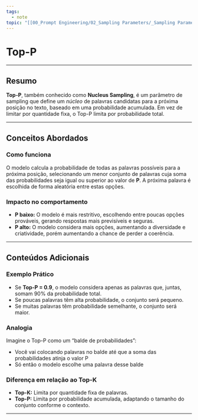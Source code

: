```yaml
---
tags:
  - note
topic: "[[00_Prompt Engineering/02_Sampling Parameters/_Sampling Parameters|_Sampling Parameters]]"
---
```

# Top-P

---
## **Resumo**
**Top-P**, também conhecido como **Nucleus Sampling**, é um parâmetro de sampling que define um *núcleo* de palavras candidatas para a próxima posição no texto, baseado em uma probabilidade acumulada. Em vez de limitar por quantidade fixa, o Top-P limita por probabilidade total.

---
## **Conceitos Abordados**

### Como funciona
O modelo calcula a probabilidade de todas as palavras possíveis para a próxima posição, selecionando um menor conjunto de palavras cuja soma das probabilidades seja igual ou superior ao valor de **P**. A próxima palavra é escolhida de forma aleatória entre estas opções.

### Impacto no comportamento
- **P baixo:** O modelo é mais restritivo, escolhendo entre poucas opções prováveis, gerando respostas mais previsíveis e seguras.
- **P alto:** O modelo considera mais opções, aumentando a diversidade e criatividade, porém aumentando a chance de perder a coerência.

---
## **Conteúdos Adicionais**

### Exemplo Prático
- Se **Top-P = 0.9**, o modelo considera apenas as palavras que, juntas, somam 90% da probabilidade total.
- Se poucas palavras têm alta probabilidade, o conjunto será pequeno.
- Se muitas palavras têm probabilidade semelhante, o conjunto será maior.

### Analogia
Imagine o Top-P como um “balde de probabilidades”:
- Você vai colocando palavras no balde até que a soma das probabilidades atinja o valor P
- Só então o modelo escolhe uma palavra desse balde

### Diferença em relação ao Top-K
- **Top-K:** Limita por quantidade fixa de palavras.
- **Top-P:** Limita por probabilidade acumulada, adaptando o tamanho do conjunto conforme o contexto.

---
